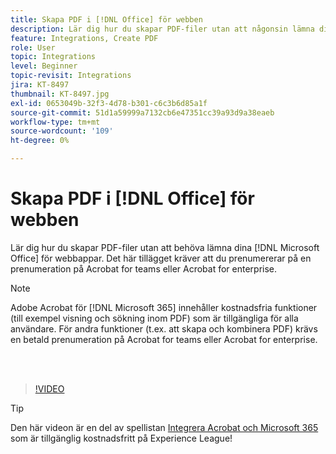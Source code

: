 ```yaml
---
title: Skapa PDF i [!DNL Office] för webben
description: Lär dig hur du skapar PDF-filer utan att någonsin lämna dina  [!DNL Microsoft Office] för webbappar
feature: Integrations, Create PDF
role: User
topic: Integrations
level: Beginner
topic-revisit: Integrations
jira: KT-8497
thumbnail: KT-8497.jpg
exl-id: 0653049b-32f3-4d78-b301-c6c3b6d85a1f
source-git-commit: 51d1a59999a7132cb6e47351cc39a93d9a38eaeb
workflow-type: tm+mt
source-wordcount: '109'
ht-degree: 0%

---
```


# Skapa PDF i [!DNL Office] för webben

Lär dig hur du skapar PDF-filer utan att behöva lämna dina [!DNL Microsoft Office] för webbappar. Det här tillägget kräver att du prenumererar på en prenumeration på Acrobat for teams eller Acrobat for enterprise.

>[!NOTE]
>
>Adobe Acrobat för [!DNL Microsoft 365] innehåller kostnadsfria funktioner (till exempel visning och sökning inom PDF) som är tillgängliga för alla användare. För andra funktioner (t.ex. att skapa och kombinera PDF) krävs en betald prenumeration på Acrobat for teams eller Acrobat for enterprise.

<br> 

>[!VIDEO](https://video.tv.adobe.com/v/337482?quality=12&learn=on&hidetitle=true)

>[!TIP]
>
>Den här videon är en del av spellistan [Integrera Acrobat och Microsoft 365](https://experienceleague.adobe.com/en/playlists/acrobat-integrate-microsoft-365) som är tillgänglig kostnadsfritt på Experience League!
